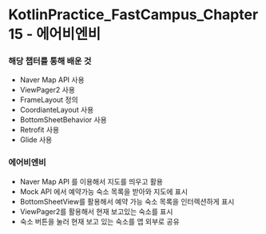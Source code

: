 # KotlinPractice_FastCampus_Chapter15 - 에어비엔비

### 해당 챕터를 통해 배운 것
* Naver Map API 사용
* ViewPager2 사용
* FrameLayout 정의
* CoordianteLayout 사용
* BottomSheetBehavior 사용
* Retrofit 사용
* Glide 사용

### 에어비엔비
* Naver Map API 를 이용해서 지도를 띄우고 활용
* Mock API 에서 예약가능 숙소 목록을 받아와 지도에 표시
* BottomSheetView를 활용해서 예약 가능 숙소 목록을 인터렉션하게 표시
* ViewPager2를 활용해서 현재 보고있는 숙소를 표시
* 숙소 버튼을 눌러 현재 보고 있는 숙소를 앱 외부로 공유

